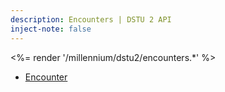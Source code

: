 ```yaml
---
description: Encounters | DSTU 2 API
inject-note: false
---
```


<%= render '/millennium/dstu2/encounters.*' %>

* [Encounter](../encounters/encounter)
